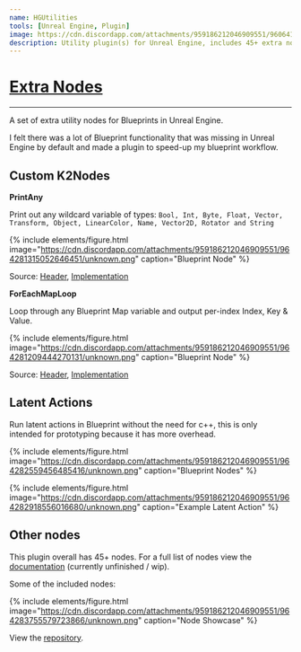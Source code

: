 ```yaml
---
name: HGUtilities
tools: [Unreal Engine, Plugin]
image: https://cdn.discordapp.com/attachments/959186212046909551/960641884714311680/unknown.png
description: Utility plugin(s) for Unreal Engine, includes 45+ extra nodes and latent actions in blueprint.
---
```


# [Extra Nodes](https://utils.hideout.no/)
---

A set of extra utility nodes for Blueprints in Unreal Engine.

I felt there was a lot of Blueprint functionality that was missing in Unreal Engine by default and made a plugin to speed-up my blueprint workflow.

## Custom K2Nodes

**PrintAny**

Print out any wildcard variable of types: `Bool, Int, Byte, Float, Vector, Transform, Object, LinearColor, Name, Vector2D, Rotator and String`

{% include elements/figure.html image="https://cdn.discordapp.com/attachments/959186212046909551/964281315052646451/unknown.png" caption="Blueprint Node" %}

Source: [Header](https://github.com/PrestigeBR/HGUtilNodes/blob/main/Source/CustomK2/Public/K2Node_PrintAny.h), [Implementation](https://github.com/PrestigeBR/HGUtilNodes/blob/main/Source/CustomK2/Private/K2Node_PrintAny.cpp)

**ForEachMapLoop**

Loop through any Blueprint Map variable and output per-index Index, Key & Value.

{% include elements/figure.html image="https://cdn.discordapp.com/attachments/959186212046909551/964281209444270131/unknown.png" caption="Blueprint Node" %}

Source: [Header](https://github.com/PrestigeBR/HGUtilNodes/blob/main/Source/CustomK2/Public/K2Node_ForEachMapLoop.h), [Implementation](https://github.com/PrestigeBR/HGUtilNodes/blob/main/Source/CustomK2/Private/K2Node_ForEachMapLoop.cpp)

## Latent Actions

Run latent actions in Blueprint without the need for c++, this is only intended for prototyping because it has more overhead.

{% include elements/figure.html image="https://cdn.discordapp.com/attachments/959186212046909551/964282559456485416/unknown.png" caption="Blueprint Nodes" %}

{% include elements/figure.html image="https://cdn.discordapp.com/attachments/959186212046909551/964282918556016680/unknown.png" caption="Example Latent Action" %}

## Other nodes

This plugin overall has 45+ nodes. For a full list of nodes view the [documentation](https://utils.hideout.no/) (currently unfinished / wip).

Some of the included nodes:

{% include elements/figure.html image="https://cdn.discordapp.com/attachments/959186212046909551/964283755579723866/unknown.png" caption="Node Showcase" %}

View the [repository](https://github.com/PrestigeBR/HGUtilNodes).



